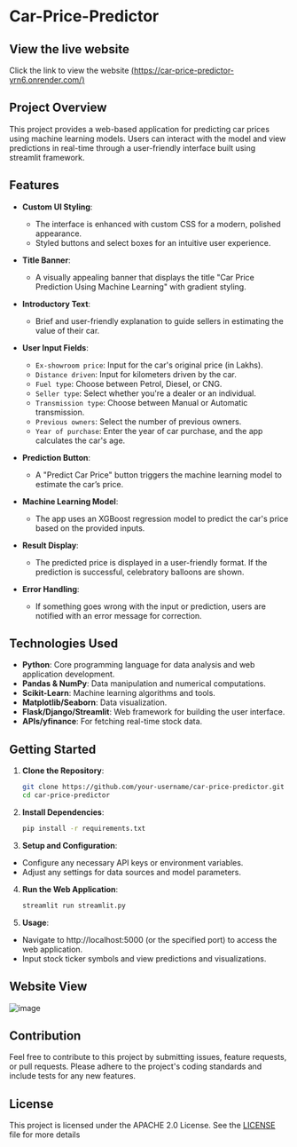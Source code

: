 # Car-Price-Predictor

## View the live website 
Click the link to view the website 
[(https://car-price-predictor-yrn6.onrender.com/)](https://car-price-predictor-yrn6.onrender.com/)

## Project Overview
This project provides a web-based application for predicting car prices using machine learning models. Users can interact with the model and view predictions in real-time through a user-friendly interface built using streamlit framework.


## Features

- **Custom UI Styling**: 
  - The interface is enhanced with custom CSS for a modern, polished appearance.
  - Styled buttons and select boxes for an intuitive user experience.
  
- **Title Banner**: 
  - A visually appealing banner that displays the title "Car Price Prediction Using Machine Learning" with gradient styling.
  
- **Introductory Text**: 
  - Brief and user-friendly explanation to guide sellers in estimating the value of their car.

- **User Input Fields**:
  - `Ex-showroom price`: Input for the car's original price (in Lakhs).
  - `Distance driven`: Input for kilometers driven by the car.
  - `Fuel type`: Choose between Petrol, Diesel, or CNG.
  - `Seller type`: Select whether you're a dealer or an individual.
  - `Transmission type`: Choose between Manual or Automatic transmission.
  - `Previous owners`: Select the number of previous owners.
  - `Year of purchase`: Enter the year of car purchase, and the app calculates the car's age.

- **Prediction Button**: 
  - A "Predict Car Price" button triggers the machine learning model to estimate the car’s price.

- **Machine Learning Model**:
  - The app uses an XGBoost regression model to predict the car's price based on the provided inputs.

- **Result Display**: 
  - The predicted price is displayed in a user-friendly format. If the prediction is successful, celebratory balloons are shown.
  
- **Error Handling**: 
  - If something goes wrong with the input or prediction, users are notified with an error message for correction.

## Technologies Used

- **Python**: Core programming language for data analysis and web application development.
- **Pandas & NumPy**: Data manipulation and numerical computations.
- **Scikit-Learn**: Machine learning algorithms and tools.
- **Matplotlib/Seaborn**: Data visualization.
- **Flask/Django/Streamlit**: Web framework for building the user interface.
- **APIs/yfinance**: For fetching real-time stock data.

## Getting Started

1. **Clone the Repository**:
   ```bash
   git clone https://github.com/your-username/car-price-predictor.git
   cd car-price-predictor

2. **Install Dependencies**:
    ```bash
   pip install -r requirements.txt

4. **Setup and Configuration**:

- Configure any necessary API keys or environment variables.
- Adjust any settings for data sources and model parameters.

 4. **Run the Web Application**:
    ```bash
    streamlit run streamlit.py

 5. **Usage**:
- Navigate to  http://localhost:5000 (or the specified port) to access the web application.
- Input stock ticker symbols and view predictions and visualizations.

## Website View

![image](https://github.com/user-attachments/assets/bc8547d5-bff2-40ec-ae74-8f1bd6626481)



## Contribution
Feel free to contribute to this project by submitting issues, feature requests, or pull requests. Please adhere to the project's coding standards and include tests for any new features.

## License
This project is licensed under the APACHE 2.0 License. See the [LICENSE](LICENSE) file for more details
